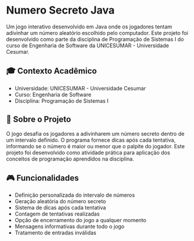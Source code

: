 # Numero Secreto Java

Um jogo interativo desenvolvido em Java onde os jogadores tentam adivinhar um número aleatório escolhido pelo computador. Este projeto foi desenvolvido como parte da disciplina de Programação de Sistemas I do curso de Engenharia de Software da UNICESUMAR - Universidade Cesumar.

## 🎓 Contexto Acadêmico

- Universidade: UNICESUMAR - Universidade Cesumar
- Curso: Engenharia de Software
- Disciplina: Programação de Sistemas I

## 📝 Sobre o Projeto
O jogo desafia os jogadores a adivinharem um número secreto dentro de um intervalo definido. O programa fornece dicas após cada tentativa, informando se o número é maior ou menor que o palpite do jogador. Este projeto foi desenvolvido como atividade prática para aplicação dos conceitos de programação aprendidos na disciplina.

## 🎮 Funcionalidades

- Definição personalizada do intervalo de números 
- Geração aleatória do número secreto 
- Sistema de dicas após cada tentativa 
- Contagem de tentativas realizadas 
- Opção de encerramento do jogo a qualquer momento 
- Mensagens informativas durante todo o jogo 
- Tratamento de entradas inválidas
